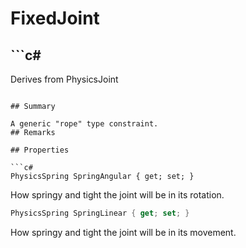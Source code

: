 # FixedJoint

## ```c#
Derives from PhysicsJoint
```

## Summary

A generic "rope" type constraint.
## Remarks

## Properties

```c#
PhysicsSpring SpringAngular { get; set; } 
```
How springy and tight the joint will be in its rotation.
```c#
PhysicsSpring SpringLinear { get; set; } 
```
How springy and tight the joint will be in its movement.
